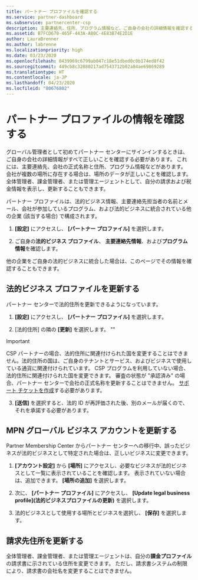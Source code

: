 ```yaml
---
title: パートナー プロファイルを確認する
ms.service: partner-dashboard
ms.subservice: partnercenter-csp
description: 主要連絡先、住所、プログラム情報など、ご自身の会社の詳細情報を確認する方法について説明します。 また、法的住所や請求先住所を更新することもできます。
ms.assetid: B7FCD670-465F-443A-A80C-4E83B74E2D1E
author: LauraBrenner
ms.author: labrenne
ms.localizationpriority: high
ms.date: 03/23/2020
ms.openlocfilehash: 0439969c6799ab047c18e51dbed0c0b174ed8f42
ms.sourcegitcommit: 449cb8c32880217ad7543712b02a84ae69869289
ms.translationtype: HT
ms.contentlocale: ja-JP
ms.lasthandoff: 04/23/2020
ms.locfileid: "80676802"
---
```

# <a name="verify-your-partner-profile-information"></a>パートナー プロファイルの情報を確認する

グローバル管理者として初めてパートナー センターにサインインするときは、ご自身の会社の詳細情報がすべて正しいことを確認する必要があります。 これには、主要連絡先、会社の正式名称と住所、プログラム情報などがあります。 会社が複数の場所に存在する場合は、場所のデータが正しいことを確認します。 全体管理者、課金管理者、または管理エージェントとして、自分の請求および税金情報を表示し、更新することもできます。

パートナー プロファイルは、法的ビジネス情報、主要連絡先担当者の名前とメール、会社が参加しているプログラム、および法的ビジネスに統合されている他の企業 (該当する場合) で構成されます。

1. **[設定]** にアクセスし、 **[パートナー プロファイル]** を選択します。

2. ご自身の**法的ビジネス プロファイル**、 **主要連絡先情報**、および**プログラム情報**を確認します。

他の企業をご自身の法的ビジネスに統合した場合は、このページでその情報を確認することもできます。

## <a name="update-your-legal-business-profile"></a>法的ビジネス プロファイルを更新する

パートナー センターで法的住所を更新できるようになっています。

1. **[設定]** にアクセスし、 **[パートナー プロファイル]** を選択します。 

2. [法的住所] の隣の **[更新]** を選択します。 ""

>[!Important]
>CSP パートナーの場合、法的住所に関連付けられた国を変更することはできません。法的住所の国は、ご自身のテナントとサービス、およびビジネスで使用している通貨に関連付けられています。 CSP プログラムを利用していない場合、法的住所に関連付けられた国を変更できます。 審査の状態が "承認済み" の場合、パートナー センターで会社の正式名称を更新することはできません。 [サポート チケットを作成](https://partner.microsoft.com/en-US/dashboard/support/csp/servicerequests/create?stage=2&topicid=eb74583c-61b3-2124-bffc-00920e0ae772)する必要があります。

3. **[送信]** を選択すると、法的 ID が再評価された後、別のメールが届くので、それを承諾する必要があります。

## <a name="update-your-mpn-global-business-account"></a>MPN グローバル ビジネス アカウントを更新する

Partner Membership Center からパートナー センターへの移行中、誤ったビジネスが法的ビジネスとして特定された場合は、正しいビジネスに変更できます。

1. **[アカウント設定]** から **[場所]** にアクセスし、必要なビジネスが法的ビジネスとして一覧に表示されていることを確認します。 表示されていない場合は、追加できます。 **[場所の追加]** を選択します。

2. 次に、 **[パートナー プロファイル]** にアクセスし、 **[Update legal business profile]\(法的ビジネスプロファイルの更新\)** を選択します。

3. 法的ビジネスとして使用する場所とビジネスを選択し、 **[保存]** を選択します。

## <a name="update-your-billing-address"></a>請求先住所を更新する

全体管理者、課金管理者、または管理エージェントは、自分の**課金プロファイル**の請求書に示されている住所を変更できます。 ただし、請求書システムの制限により、請求書の会社名を変更することはできません。

 


